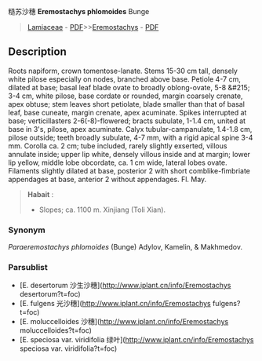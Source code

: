 糙苏沙穗 **Eremostachys phlomoides** Bunge

> [Lamiaceae](http://www.iplant.cn/info/Lamiaceae?t=foc) - [PDF](http://www.iplant.cn/foc/pdf/Lamiaceae.pdf)>>[Eremostachys](http://www.iplant.cn/info/Eremostachys?t=foc) - [PDF](http://www.iplant.cn/foc/pdf/Eremostachys.pdf)

## Description

Roots napiform, crown tomentose-lanate. Stems 15-30 cm tall, densely white pilose especially on nodes, branched above base. Petiole 4-7 cm, dilated at base; basal leaf blade ovate to broadly oblong-ovate, 5-8 &amp;#215; 3-4 cm, white pilose, base cordate or rounded, margin coarsely crenate, apex obtuse; stem leaves short petiolate, blade smaller than that of basal leaf, base cuneate, margin crenate, apex acuminate. Spikes interrupted at base; verticillasters 2-6(-8)-flowered; bracts subulate, 1-1.4 cm, united at base in 3's, pilose, apex acuminate. Calyx tubular-campanulate, 1.4-1.8 cm, pilose outside; teeth broadly subulate, 4-7 mm, with a rigid apical spine 3-4 mm. Corolla ca. 2 cm; tube included, rarely slightly exserted, villous annulate inside; upper lip white, densely villous inside and at margin; lower lip yellow, middle lobe obcordate, ca. 1 cm wide, lateral lobes ovate. Filaments slightly dilated at base, posterior 2 with short comblike-fimbriate appendages at base, anterior 2 without appendages. Fl. May.


> **Habait** : 
>* Slopes; ca. 1100 m. Xinjiang (Toli Xian).

### Synonym
*Paraeremostachys phlomoides* (Bunge) Adylov, Kamelin, & Makhmedov.



### Parsublist

* [E.  desertorum  沙生沙穗](http://www.iplant.cn/info/Eremostachys desertorum?t=foc)
* [E.  fulgens  光沙穗](http://www.iplant.cn/info/Eremostachys fulgens?t=foc)
* [E.  moluccelloides  沙穗](http://www.iplant.cn/info/Eremostachys moluccelloides?t=foc)
* [E.  speciosa var. viridifolia  绿叶](http://www.iplant.cn/info/Eremostachys speciosa var. viridifolia?t=foc)
